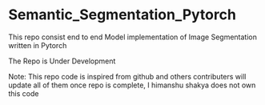 # Semantic_Segmentation_Pytorch

This repo consist end to end Model implementation of Image Segmentation written in Pytorch

The Repo is Under Development

Note: This repo code is inspired from github and others contributers will update all of them once repo is complete, I himanshu shakya does not own this code 